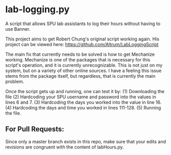 # lab-logging.py
A script that allows SPU lab assistants to log their hours without having to use Banner.

This project aims to get Robert Chung's original script working again. His project can be viewed here: https://github.com/Altrum/LabLoggingScript

The main fix that currently needs to be solved is how to get Mechanize working. Mechanize is one of the packages that is necessary for this script's operation, and it is currently unrecognizable. This is not just on my system, but on a variety of other online sources. I have a feeling this issue stems from the package itself, but regardless, that is currently the main problem.

Once the script gets up and running, one can test it by: 
(1) Downloading the file
(2) Hardcoding your SPU username and password into the values in lines 6 and 7.
(3) Hardcoding the days you worked into the value in line 16.
(4) Hardcoding the days and time you worked in lines 111-128.
(5) Running the file.

For Pull Requests:
------------------

Since only a master branch exists in this repo, make sure that your edits and revisions are congruent with the content of labHours.py.

